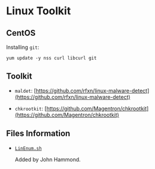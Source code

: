 Linux Toolkit
=======================

CentOS
----------

Installing `git`:

```
yum update -y nss curl libcurl git
```

Toolkit
--------

* `maldet`: [https://github.com/rfxn/linux-malware-detect](https://github.com/rfxn/linux-malware-detect)

* `chkrootkit`: [https://github.com/Magentron/chkrootkit](https://github.com/Magentron/chkrootkit)

Files Information
-------------

* [`LinEnum.sh`](LinEnum.sh)

    Added by John Hammond. 
